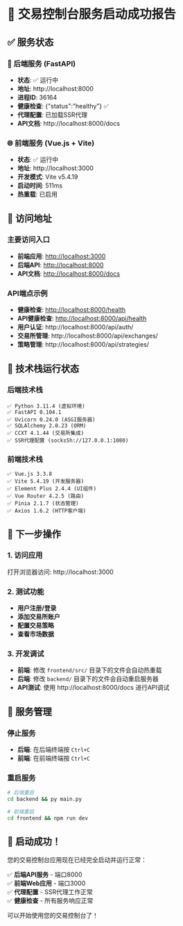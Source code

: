 # 🚀 交易控制台服务启动成功报告

## ✅ 服务状态

### 🔧 后端服务 (FastAPI)
- **状态**: ✅ 运行中
- **地址**: http://localhost:8000
- **进程ID**: 36164
- **健康检查**: {"status":"healthy"} ✅
- **代理配置**: 已加载SSR代理
- **API文档**: http://localhost:8000/docs

### 🌐 前端服务 (Vue.js + Vite)
- **状态**: ✅ 运行中
- **地址**: http://localhost:3000
- **开发模式**: Vite v5.4.19
- **启动时间**: 511ms
- **热重载**: 已启用

## 🔗 访问地址

### 主要访问入口
- **前端应用**: [http://localhost:3000](http://localhost:3000)
- **后端API**: [http://localhost:8000](http://localhost:8000)
- **API文档**: [http://localhost:8000/docs](http://localhost:8000/docs)

### API端点示例
- **健康检查**: [http://localhost:8000/health](http://localhost:8000/health)
- **API健康检查**: [http://localhost:8000/api/health](http://localhost:8000/api/health)
- **用户认证**: http://localhost:8000/api/auth/
- **交易所管理**: http://localhost:8000/api/exchanges/
- **策略管理**: http://localhost:8000/api/strategies/

## 🔧 技术栈运行状态

### 后端技术栈
```
✅ Python 3.11.4 (虚拟环境)
✅ FastAPI 0.104.1
✅ Uvicorn 0.24.0 (ASGI服务器)
✅ SQLAlchemy 2.0.23 (ORM)
✅ CCXT 4.1.44 (交易所集成)
✅ SSR代理配置 (socks5h://127.0.0.1:1080)
```

### 前端技术栈
```
✅ Vue.js 3.3.8
✅ Vite 5.4.19 (开发服务器)
✅ Element Plus 2.4.4 (UI组件)
✅ Vue Router 4.2.5 (路由)
✅ Pinia 2.1.7 (状态管理)
✅ Axios 1.6.2 (HTTP客户端)
```

## 🎯 下一步操作

### 1. 访问应用
打开浏览器访问: http://localhost:3000

### 2. 测试功能
- **用户注册/登录**
- **添加交易所账户**
- **配置交易策略**
- **查看市场数据**

### 3. 开发调试
- **前端**: 修改 `frontend/src/` 目录下的文件会自动热重载
- **后端**: 修改 `backend/` 目录下的文件会自动重启服务器
- **API测试**: 使用 http://localhost:8000/docs 进行API调试

## 🔄 服务管理

### 停止服务
- **后端**: 在后端终端按 `Ctrl+C`
- **前端**: 在前端终端按 `Ctrl+C`

### 重启服务
```bash
# 后端重启
cd backend && py main.py

# 前端重启  
cd frontend && npm run dev
```

## 🎉 启动成功！

您的交易控制台应用现在已经完全启动并运行正常：

✅ **后端API服务** - 端口8000  
✅ **前端Web应用** - 端口3000  
✅ **代理配置** - SSR代理工作正常  
✅ **健康检查** - 所有服务响应正常  

可以开始使用您的交易控制台了！
